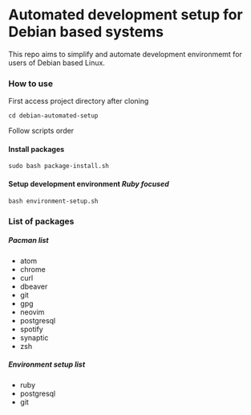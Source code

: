 # Automated development setup for Debian based systems

This repo aims to simplify and automate development environmemt
for users of Debian based Linux.

### How to use

First access project directory after cloning
```
cd debian-automated-setup
```
Follow scripts order

#### Install packages
```
sudo bash package-install.sh
```

#### Setup development environment *Ruby focused*
```
bash environment-setup.sh
```

### List of packages

##### Pacman list
* atom
* chrome
* curl
* dbeaver
* git
* gpg
* neovim
* postgresql
* spotify
* synaptic
* zsh

##### Environment setup list
* ruby
* postgresql
* git